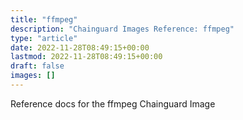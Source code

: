 ```yaml
---
title: "ffmpeg"
description: "Chainguard Images Reference: ffmpeg"
type: "article"
date: 2022-11-28T08:49:15+00:00
lastmod: 2022-11-28T08:49:15+00:00
draft: false
images: []
---
```


Reference docs for the ffmpeg Chainguard Image
